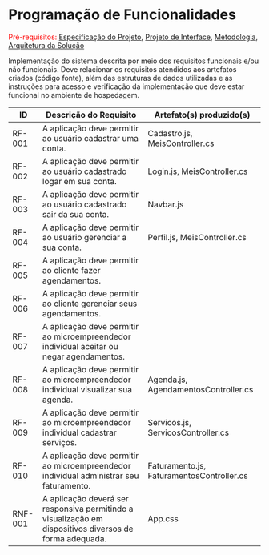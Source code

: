 # Programação de Funcionalidades

<span style="color:red">Pré-requisitos: <a href="https://github.com/ICEI-PUC-Minas-PMV-ADS/pmv-ads-2023-2-e4-proj-dad-t3-maisbeleza/blob/main/docs/02-Especifica%C3%A7%C3%A3o%20do%20Projeto.md"> Especificação do Projeto</a></span>, <a href="https://github.com/ICEI-PUC-Minas-PMV-ADS/pmv-ads-2023-2-e4-proj-dad-t3-maisbeleza/blob/main/docs/04-Projeto%20de%20Interface.md"> Projeto de Interface</a>, <a href="https://github.com/ICEI-PUC-Minas-PMV-ADS/pmv-ads-2023-2-e4-proj-dad-t3-maisbeleza/blob/main/docs/03-Metodologia.md"> Metodologia</a>, <a href="https://github.com/ICEI-PUC-Minas-PMV-ADS/pmv-ads-2023-2-e4-proj-dad-t3-maisbeleza/blob/main/docs/05-Arquitetura%20da%20Solu%C3%A7%C3%A3o.md"> Arquitetura da Solução</a>

Implementação do sistema descrita por meio dos requisitos funcionais e/ou não funcionais. Deve relacionar os requisitos atendidos aos artefatos criados (código fonte), além das estruturas de dados utilizadas e as instruções para acesso e verificação da implementação que deve estar funcional no ambiente de hospedagem.

|ID    | Descrição do Requisito  | Artefato(s) produzido(s) |
|------|-----------------------------------------|----|
|RF-001| A aplicação deve permitir ao usuário cadastrar uma conta. |  Cadastro.js, MeisController.cs | 
|RF-002| A aplicação deve permitir ao usuário cadastrado logar em sua conta. | Login.js, MeisController.cs | 
|RF-003| A aplicação deve permitir ao usuário cadastrado sair da sua conta.  |  Navbar.js |
|RF-004| A aplicação deve permitir ao usuário gerenciar a sua conta. | Perfil.js, MeisController.cs |
|RF-005| A aplicação deve permitir ao cliente fazer agendamentos. | |
|RF-006| A aplicação deve permitir ao cliente gerenciar seus agendamentos. |  |
|RF-007| A aplicação deve permitir ao microempreendedor individual aceitar ou negar agendamentos. |   |
|RF-008| A aplicação deve permitir ao microempreendedor individual visualizar sua agenda.   | Agenda.js, AgendamentosController.cs |
|RF-009| A aplicação deve permitir ao microempreendedor individual cadastrar serviços.  | Servicos.js, ServicosController.cs |
|RF-010| A aplicação deve permitir ao microempreendedor individual administrar seu faturamento.  | Faturamento.js, FaturamentosController.cs  |
|RNF-001| A aplicação deverá ser responsiva permitindo a visualização em dispositivos diversos de forma adequada.  | App.css  |

